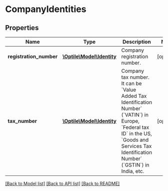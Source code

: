 # CompanyIdentities

## Properties
Name | Type | Description | Notes
------------ | ------------- | ------------- | -------------
**registration_number** | [**\Optile\Model\Identity**](Identity.md) | Company registration number. | [optional] 
**tax_number** | [**\Optile\Model\Identity**](Identity.md) | Company tax number.  It can be &#x60;Value Added Tax Identification Number&#x60; (&#x60;VATIN&#x60;) in Europe, &#x60;Federal tax ID&#x60; in the US, &#x60;Goods and Services Tax Identification Number&#x60; (&#x60;GSTIN&#x60;) in India, etc. | [optional] 

[[Back to Model list]](../README.md#documentation-for-models) [[Back to API list]](../README.md#documentation-for-api-endpoints) [[Back to README]](../README.md)


